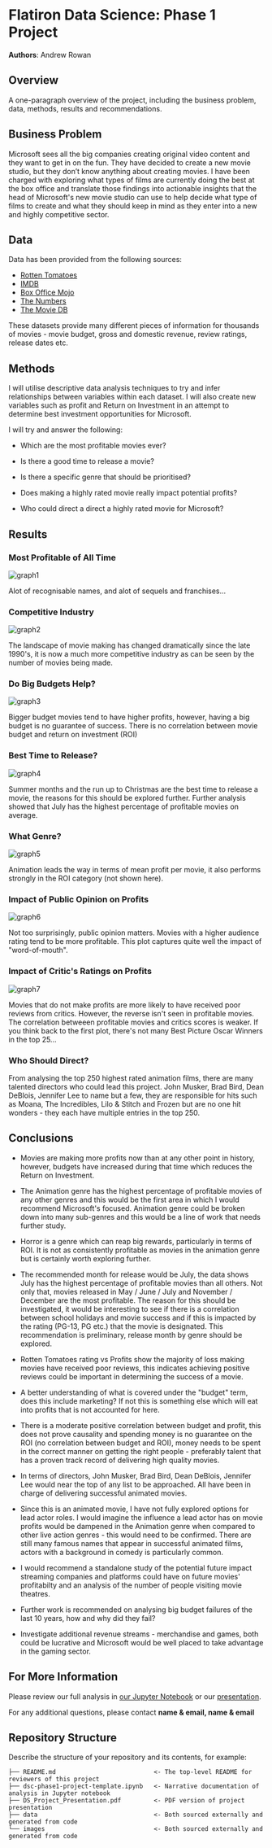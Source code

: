 # Flatiron Data Science: Phase 1 Project

**Authors**: Andrew Rowan

## Overview

A one-paragraph overview of the project, including the business problem, data, methods, results and recommendations.

## Business Problem

Microsoft sees all the big companies creating original video content and they want to get in on the fun. They have decided to create a new movie studio, but they don’t know anything about creating movies. I have been charged with exploring what types of films are currently doing the best at the box office and translate those findings into actionable insights that the head of Microsoft's new movie studio can use to help decide what type of films to create and what they should keep in mind as they enter into a new and highly competitive sector.

## Data

Data has been provided from the following sources:

* [Rotten Tomatoes](https://www.rottentomatoes.com/)
* [IMDB](https://www.imdb.com/)
* [Box Office Mojo](https://www.boxofficemojo.com/)
* [The Numbers](https://www.the-numbers.com/)
* [The Movie DB](https://www.themoviedb.org/)


These datasets provide many different pieces of information for thousands of movies - movie budget, gross and domestic revenue, review ratings, release dates etc. 

## Methods

I will utilise descriptive data analysis techniques to try and infer relationships between variables within each dataset. I will also create new variables such as profit and Return on Investment in an attempt to determine best investment opportunities for Microsoft.

I will try and answer the following:

* Which are the most profitable movies ever?

* Is there a good time to release a movie?

* Is there a specific genre that should be prioritised?

* Does making a highly rated movie really impact potential profits?

* Who could direct a direct a highly rated movie for Microsoft?


## Results


### Most Profitable of All Time
![graph1](./images/figure_1.png)

Alot of recognisable names, and alot of sequels and franchises...

### Competitive Industry
![graph2](./images/figure_2.png)

The landscape of movie making has changed dramatically since the late 1990's, it is now a much more competitive industry as can be seen by the number of movies being made.

### Do Big Budgets Help?
![graph3](./images/figure_4.png)

Bigger budget movies tend to have higher profits, however, having a big budget is no guarantee of success. There is no correlation between movie budget and return on investment (ROI)


### Best Time to Release?
![graph4](./images/figure_7.png)

Summer months and the run up to Christmas are the best time to release a movie, the reasons for this should be explored further.
Further analysis showed that July has the highest percentage of profitable movies on average.


### What Genre?
![graph5](./images/figure_10.png)

Animation leads the way in terms of mean profit per movie, it also performs strongly in the ROI category (not shown here).

### Impact of Public Opinion on Profits

![graph6](./images/figure_11.png)

Not too surprisingly, public opinion matters. Movies with a higher audience rating tend to be more profitable. This plot captures quite well the impact of "word-of-mouth". 

### Impact of Critic's Ratings on Profits 

![graph7](./images/altair.png)

Movies that do not make profits are more likely to have received poor reviews from critics. However, the reverse isn't seen in profitable movies. The correlation betweeen profitable movies and critics scores is weaker. If you think back to the first plot, there's not many Best Picture Oscar Winners in the top 25...

### Who Should Direct?

From analysing the top 250 highest rated animation films, there are many talented directors who could lead this project. John Musker, Brad Bird, Dean DeBlois, Jennifer Lee to name but a few, they are responsible for hits such as Moana, The Incredibles, Lilo & Stitch and Frozen but are no one hit wonders - they each have multiple entries in the top 250.


## Conclusions

* Movies are making more profits now than at any other point in history, however, budgets have increased during that time which reduces the Return on Investment.


* The Animation genre has the highest percentage of profitable movies of any other genres and this would be the first area in which I would recommend Microsoft's focused. Animation genre could be broken down into many sub-genres and this would be a line of work that needs further study. 


* Horror is a genre which can reap big rewards, particularly in terms of ROI. It is not as consistently profitable as movies in the animation genre but is certainly worth exploring further.


* The recommended month for release would be July, the data shows July has the highest percentage of profitable movies than all others. Not only that, movies released in May / June / July and November / December are the most profitable. The reason for this should be investigated, it would be interesting to see if there is a correlation between school holidays and movie success and if this is impacted by the rating (PG-13, PG etc.) that the movie is designated. This recommendation is preliminary, release month by genre should be explored.


* Rotten Tomatoes rating vs Profits show the majority of loss making movies have received poor reviews, this indicates achieving positive reviews could be important in determining the success of a movie. 


* A better understanding of what is covered under the "budget" term, does this include marketing? If not this is something else which will eat into profits that is not accounted for here. 


* There is a moderate positive correlation between budget and profit, this does not prove causality and spending money is no guarantee on the ROI (no correlation between budget and ROI), money needs to be spent in the correct manner on getting the right people - preferably talent that has a proven track record of delivering high quality movies.


* In terms of directors, John Musker, Brad Bird, Dean DeBlois, Jennifer Lee would near the top of any list to be approached. All have been in charge of delivering successful animated movies.


* Since this is an animated movie, I have not fully explored options for lead actor roles. I would imagine the influence a lead actor has on movie profits would be dampened in the Animation genre when compared to other live action genres - this would need to be confirmed. There are still many famous names that appear in successful animated films, actors with a background in comedy is particularly common. 


* I would recommend a standalone study of the potential future impact streaming companies and platforms could have on future movies' profitabilty and an analysis of the number of people visiting movie theatres.


* Further work is recommended on analysing big budget failures of the last 10 years, how and why did they fail?


* Investigate additional revenue streams - merchandise and games, both could be lucrative and Microsoft would be well placed to take advantage in the gaming sector.



## For More Information

Please review our full analysis in [our Jupyter Notebook](./dsc-phase1-project-template.ipynb) or our [presentation](./DS_Project_Presentation.pdf).

For any additional questions, please contact **name & email, name & email**

## Repository Structure

Describe the structure of your repository and its contents, for example:

```
├── README.md                           <- The top-level README for reviewers of this project
├── dsc-phase1-project-template.ipynb   <- Narrative documentation of analysis in Jupyter notebook
├── DS_Project_Presentation.pdf         <- PDF version of project presentation
├── data                                <- Both sourced externally and generated from code
└── images                              <- Both sourced externally and generated from code
```
